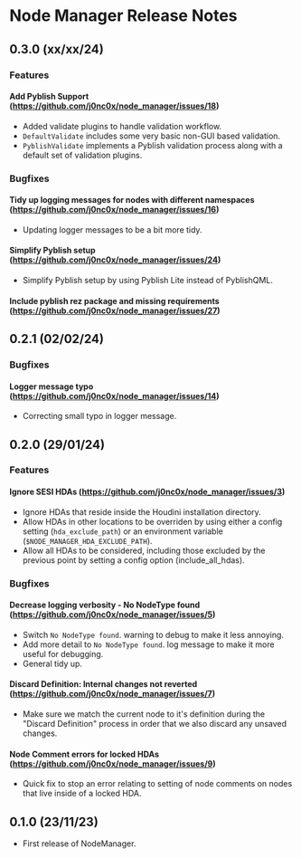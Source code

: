 # Node Manager Release Notes

## 0.3.0 (xx/xx/24)
### Features
#### Add Pyblish Support (https://github.com/j0nc0x/node_manager/issues/18)
- Added validate plugins to handle validation workflow.
- `DefaultValidate` includes some very basic non-GUI based validation.
- `PyblishValidate` implements a Pyblish validation process along with a default set of validation plugins.
### Bugfixes
#### Tidy up logging messages for nodes with different namespaces (https://github.com/j0nc0x/node_manager/issues/16)
- Updating logger messages to be a bit more tidy.
#### Simplify Pyblish setup (https://github.com/j0nc0x/node_manager/issues/24)
- Simplify Pyblish setup by using Pyblish Lite instead of PyblishQML.
#### Include pyblish rez package and missing requirements (https://github.com/j0nc0x/node_manager/issues/27)

## 0.2.1 (02/02/24)
### Bugfixes
#### Logger message typo (https://github.com/j0nc0x/node_manager/issues/14)
- Correcting small typo in logger message.

## 0.2.0 (29/01/24)
### Features
#### Ignore SESI HDAs (https://github.com/j0nc0x/node_manager/issues/3)
- Ignore HDAs that reside inside the Houdini installation directory.
- Allow HDAs in other locations to be overriden by using either a config setting (`hda_exclude_path`) or an environment variable (`$NODE_MANAGER_HDA_EXCLUDE_PATH`).
- Allow all HDAs to be considered, including those excluded by the previous point by setting a config option (include_all_hdas).
### Bugfixes
#### Decrease logging verbosity - No NodeType found (https://github.com/j0nc0x/node_manager/issues/5)
- Switch `No NodeType found`. warning to debug to make it less annoying.
- Add more detail to `No NodeType found`. log message to make it more useful for debugging.
- General tidy up.
#### Discard Definition: Internal changes not reverted (https://github.com/j0nc0x/node_manager/issues/7)
- Make sure we match the current node to it's definition during the "Discard Definition" process in order that we also discard any unsaved changes.
#### Node Comment errors for locked HDAs (https://github.com/j0nc0x/node_manager/issues/9)
- Quick fix to stop an error relating to setting of node comments on nodes that live inside of a locked HDA.

## 0.1.0 (23/11/23)
- First release of NodeManager.